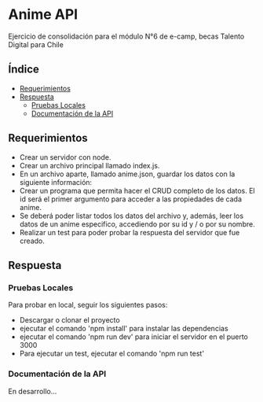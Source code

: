 # Anime API
Ejercicio de consolidación para el módulo N°6 de e-camp, becas Talento Digital para Chile

## Índice

- [Requerimientos](#requerimientos)
- [Respuesta](#respuesta)
  - [Pruebas Locales](#pruebas-locales)
  - [Documentación de la API](#documentación-de-la-api)


## Requerimientos
- Crear un servidor con node.
- Crear un archivo principal llamado index.js.
- En un archivo aparte, llamado anime.json, guardar los datos con la siguiente información:
- Crear un programa que permita hacer el CRUD completo de los datos. El id será el primer
argumento para acceder a las propiedades de cada anime.
- Se deberá poder listar todos los datos del archivo y, además, leer los datos de un anime
especifico, accediendo por su id y / o por su nombre.
- Realizar un test para poder probar la respuesta del servidor que fue creado.

## Respuesta

### Pruebas Locales

Para probar en local, seguir los siguientes pasos:
- Descargar o clonar el proyecto
- ejecutar el comando 'npm install' para instalar las dependencias
- ejecutar el comando 'npm run dev' para iniciar el servidor en el puerto 3000
- Para ejecutar un test, ejecutar el comando 'npm run test'

### Documentación de la API

En desarrollo...
